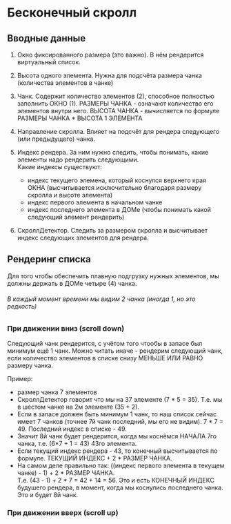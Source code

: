 # Бесконечный скролл

## Вводные данные

1) Окно фиксированного размера (это важно). В  нём рендерится виртуальный список.

2) Высота одного элемента. Нужна для подсчёта размера чанка (количества элементов в чанке)

3) Чанк. Содержит количество элементов (2), способное полностью заполнить ОКНО (1). РАЗМЕРЫ ЧАНКА - означают количество его элементов внутри него. ВЫСОТА ЧАНКА - вычисляется по формуле РАЗМЕРЫ ЧАНКА * ВЫСОТА 1 ЭЛЕМЕНТА

4) Направление скролла. Влияет на подсчёт для рендера следующего (или предыдущего) чанка.

5) Индекс рендера. За ним нужно следить, чтобы понимать, какие элементы надо рендерить следующими.\
Какие индексы существуют:
    - индекс текущего элемена, который коснулся верхнего края ОКНА (высчитывается исключительно благодаря размеру скролла и высоте элемента)
    - индекс первого элемента в начальном чанке
    - индекс последнего элемента в ДОМе (чтобы понимать какой следующий элемент рендерить)

6) СкроллДетектор. Следить за размером скролла и высчитывает индекс следующих элементов для рендера.



## Рендеринг списка

Для того чтобы обеспечить плавную подгрузку нужных элементов, мы должны держать в ДОМе четыре (4) чанка.

###### В каждый момент времени мы видим 2 чанка (иногда 1, но это редкость)

### При движении вниз  (scroll down)
Следующий чанк рендерится, с учётом того чтообы в запасе был минимум ещё 1 чанк. Можно читать иначе - рендерим следующий чанк, если количество элементов в списке снизу МЕНЬШЕ ИЛИ РАВНО размеру чанка.

Пример:
- размер чанка 7 элементов
- СкроллДетектор говорит что мы на 37 элементе (7 * 5 = 35). Т.е. мы в шестом чанке на 2м элементе (35 + 2).
- Если в запасе должен быть минимум 1 чанк, то наш список сейчас имеет 7 чанков (точнее 7й чанк последний, мы его не видим). 7 * 7 = 49. Последний индекс в списке - 49. 
- Значит 8й чанк будет рендерится, когда мы коснёмся НАЧАЛА 7го чанка, т.е. (6*7 + 1 = 43) 43го элемента.
- Если текущий индекс рендера - 43, то конечный высчитывается по формуле. ТЕКУЩИЙ ИНДЕКС + 2 * РАЗМЕР ЧАНКА.  
- На самом деле правильно так: ((индекс первого элемента в текущем чанке) - 1) + 2 * РАЗМЕР ЧАНКА. \
Т.е. (43 - 1) + 2 * 7 = 42 + 14 = 56. Это и есть КОНЕЧНЫЙ ИНДЕКС будушего рендера, в момент, когда мы коснулись последнего чанка. Это и будет 8й чанк.

### При движении вверх  (scroll up)
